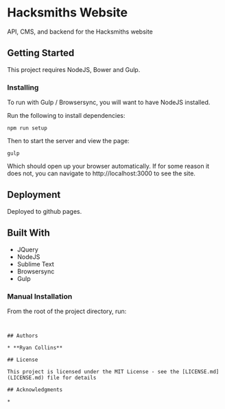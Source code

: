 # Hacksmiths Website

API, CMS, and backend for the Hacksmiths website

## Getting Started

This project requires NodeJS, Bower and Gulp.

### Installing

To run with Gulp / Browsersync, you will want to have NodeJS installed.

Run the following to install dependencies:
```
npm run setup
```

Then to start the server and view the page:
```
gulp
```
Which should open up your browser automatically.  If for some reason it does not, you can navigate to http://localhost:3000 to see the site.

## Deployment

Deployed to github pages.

## Built With

* JQuery
* NodeJS
* Sublime Text
* Browsersync
* Gulp

### Manual Installation
From the root of the project directory, run:
```


## Authors

* **Ryan Collins**

## License

This project is licensed under the MIT License - see the [LICENSE.md](LICENSE.md) file for details

## Acknowledgments

*
